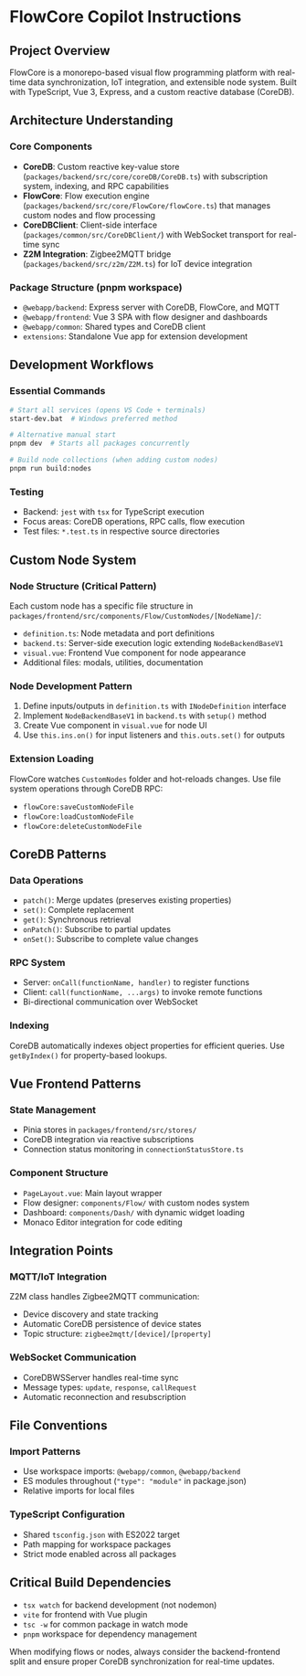 # FlowCore Copilot Instructions

## Project Overview

FlowCore is a monorepo-based visual flow programming platform with real-time data synchronization, IoT integration, and
extensible node system. Built with TypeScript, Vue 3, Express, and a custom reactive database (CoreDB).

## Architecture Understanding

### Core Components

-   **CoreDB**: Custom reactive key-value store (`packages/backend/src/core/coreDB/CoreDB.ts`) with subscription system,
    indexing, and RPC capabilities
-   **FlowCore**: Flow execution engine (`packages/backend/src/core/FlowCore/flowCore.ts`) that manages custom nodes and
    flow processing
-   **CoreDBClient**: Client-side interface (`packages/common/src/CoreDBClient/`) with WebSocket transport for real-time
    sync
-   **Z2M Integration**: Zigbee2MQTT bridge (`packages/backend/src/z2m/Z2M.ts`) for IoT device integration

### Package Structure (pnpm workspace)

-   `@webapp/backend`: Express server with CoreDB, FlowCore, and MQTT
-   `@webapp/frontend`: Vue 3 SPA with flow designer and dashboards
-   `@webapp/common`: Shared types and CoreDB client
-   `extensions`: Standalone Vue app for extension development

## Development Workflows

### Essential Commands

```bash
# Start all services (opens VS Code + terminals)
start-dev.bat  # Windows preferred method

# Alternative manual start
pnpm dev  # Starts all packages concurrently

# Build node collections (when adding custom nodes)
pnpm run build:nodes
```

### Testing

-   Backend: `jest` with `tsx` for TypeScript execution
-   Focus areas: CoreDB operations, RPC calls, flow execution
-   Test files: `*.test.ts` in respective source directories

## Custom Node System

### Node Structure (Critical Pattern)

Each custom node has a specific file structure in `packages/frontend/src/components/Flow/CustomNodes/[NodeName]/`:

-   `definition.ts`: Node metadata and port definitions
-   `backend.ts`: Server-side execution logic extending `NodeBackendBaseV1`
-   `visual.vue`: Frontend Vue component for node appearance
-   Additional files: modals, utilities, documentation

### Node Development Pattern

1. Define inputs/outputs in `definition.ts` with `INodeDefinition` interface
2. Implement `NodeBackendBaseV1` in `backend.ts` with `setup()` method
3. Create Vue component in `visual.vue` for node UI
4. Use `this.ins.on()` for input listeners and `this.outs.set()` for outputs

### Extension Loading

FlowCore watches `CustomNodes` folder and hot-reloads changes. Use file system operations through CoreDB RPC:

-   `flowCore:saveCustomNodeFile`
-   `flowCore:loadCustomNodeFile`
-   `flowCore:deleteCustomNodeFile`

## CoreDB Patterns

### Data Operations

-   `patch()`: Merge updates (preserves existing properties)
-   `set()`: Complete replacement
-   `get()`: Synchronous retrieval
-   `onPatch()`: Subscribe to partial updates
-   `onSet()`: Subscribe to complete value changes

### RPC System

-   Server: `onCall(functionName, handler)` to register functions
-   Client: `call(functionName, ...args)` to invoke remote functions
-   Bi-directional communication over WebSocket

### Indexing

CoreDB automatically indexes object properties for efficient queries. Use `getByIndex()` for property-based lookups.

## Vue Frontend Patterns

### State Management

-   Pinia stores in `packages/frontend/src/stores/`
-   CoreDB integration via reactive subscriptions
-   Connection status monitoring in `connectionStatusStore.ts`

### Component Structure

-   `PageLayout.vue`: Main layout wrapper
-   Flow designer: `components/Flow/` with custom nodes system
-   Dashboard: `components/Dash/` with dynamic widget loading
-   Monaco Editor integration for code editing

## Integration Points

### MQTT/IoT Integration

Z2M class handles Zigbee2MQTT communication:

-   Device discovery and state tracking
-   Automatic CoreDB persistence of device states
-   Topic structure: `zigbee2mqtt/[device]/[property]`

### WebSocket Communication

-   CoreDBWSServer handles real-time sync
-   Message types: `update`, `response`, `callRequest`
-   Automatic reconnection and resubscription

## File Conventions

### Import Patterns

-   Use workspace imports: `@webapp/common`, `@webapp/backend`
-   ES modules throughout (`"type": "module"` in package.json)
-   Relative imports for local files

### TypeScript Configuration

-   Shared `tsconfig.json` with ES2022 target
-   Path mapping for workspace packages
-   Strict mode enabled across all packages

## Critical Build Dependencies

-   `tsx watch` for backend development (not nodemon)
-   `vite` for frontend with Vue plugin
-   `tsc -w` for common package in watch mode
-   `pnpm` workspace for dependency management

When modifying flows or nodes, always consider the backend-frontend split and ensure proper CoreDB synchronization for
real-time updates.
